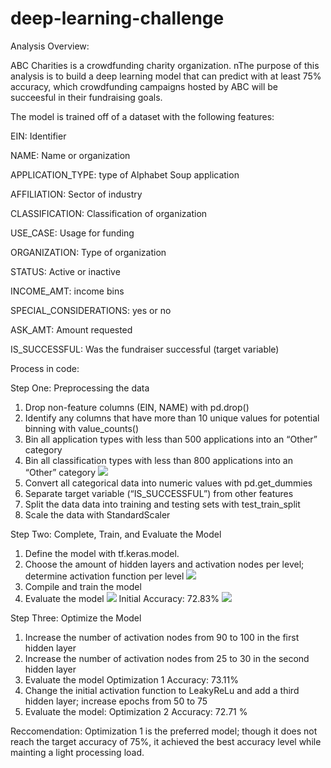 # deep-learning-challenge

Analysis Overview: 

ABC Charities is a crowdfunding charity organization. nThe purpose of this analysis is to build a deep learning model that can predict with at least 75% accuracy, which crowdfunding campaigns hosted by ABC will be succeesful in their fundraising goals.  

The model is trained off of a dataset with the following features: 


EIN: Identifier

NAME: Name or organization 

APPLICATION_TYPE: type of Alphabet Soup application 

AFFILIATION: Sector of industry 

CLASSIFICATION: Classification of organization 

USE_CASE: Usage for funding 

ORGANIZATION: Type of organization 

STATUS: Active or inactive 

INCOME_AMT:  income bins 

SPECIAL_CONSIDERATIONS: yes or no 

ASK_AMT: Amount requested 

IS_SUCCESSFUL: Was the fundraiser successful (target variable) 

Process in code: 

Step One: Preprocessing the data 

1. Drop non-feature columns (EIN, NAME) with pd.drop()
2. Identify any columns that have more than 10 unique values for potential binning with value_counts()
3. Bin all application types with less than 500 applications into an “Other” category  
4. Bin all classification types with less than 800 applications into an “Other” category 
![](Images/classification_forloop.png) 
5. Convert all categorical data into numeric values with pd.get_dummies 
6. Separate target variable (“IS_SUCCESSFUL”) from other features 
7. Split the data data into training and testing sets with test_train_split 
8. Scale the data with StandardScaler 



Step Two: Complete, Train, and Evaluate the Model 

1. Define the model with tf.keras.model. 
2. Choose the amount of hidden layers and activation nodes per level; determine activation function per level 
![](Images/Initial_build.png) 
3. Compile and train the model 
4. Evaluate the model
![](Images/compile_train.png) 
Initial Accuracy: 72.83% 
![](Images/initial_model_accuracy)


Step Three: Optimize the Model 

1. Increase the number of activation nodes from 90 to 100 in the first hidden layer 
2. Increase the number of activation nodes from 25 to 30 in the second hidden layer 
3. Evaluate the model 
         Optimization 1 Accuracy: 73.11% 
4. Change the initial activation function to LeakyReLu and add a third hidden layer; increase epochs from 50 to 75 
5. Evaluate the model: 
        Optimization 2 Accuracy: 72.71 %
   

Reccomendation: Optimization 1 is the preferred model; though it does not reach the target accuracy of 75%, it achieved the best accuracy level while mainting a light processing load. 




